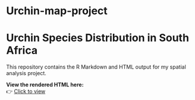 # Urchin-map-project

# Urchin Species Distribution in South Africa  

This repository contains the R Markdown and HTML output for my spatial analysis project.  

**View the rendered HTML here:**  
👉 [Click to view](https://htmlview.glitch.me/?https://raw.githubusercontent.com/Bianca001-uct/Urchin-map-project/refs/heads/main/GIS-urchin-map.html)  

